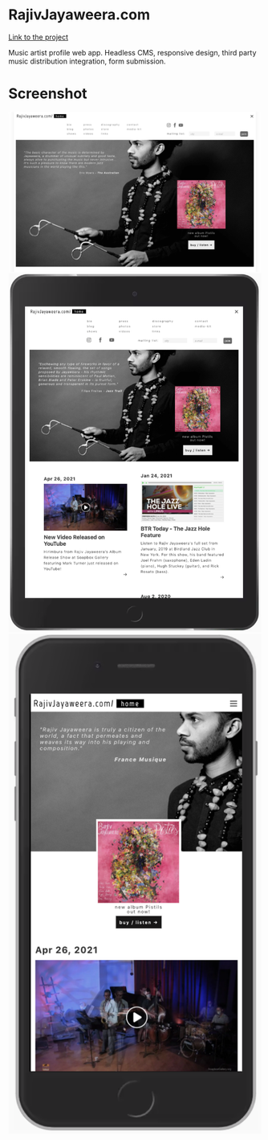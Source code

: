 # RajivJayaweera.com

[Link to the project](https://rajivjayaweera.com)

Music artist profile web app. Headless CMS, responsive design, third party music distribution integration, form submission.

# Screenshot

![](screenshots/desktop_home.png)
![](screenshots/ipad_home.png)
![](screenshots/iphone_home.png)